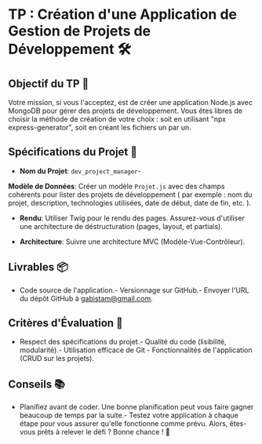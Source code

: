 # TP : Création d'une Application de Gestion de Projets de Développement 🛠️
## Objectif du TP 🎯
Votre mission, si vous l'acceptez, est de créer une application Node.js avec MongoDB pour gérer des projets de développement. 
Vous êtes libres de choisir la méthode de création de votre choix : soit en utilisant "npx express-generator", soit en créant les fichiers un par un.


## Spécifications du Projet 📝
- **Nom du Projet**: 
`dev_project_manager`- 

**Modèle de Données**: 
Créer un modèle `Projet.js` avec des champs cohérents pour lister des projets de développement ( par exemple : nom du projet, description, technologies utilisées, date de début, date de fin, etc. ).

- **Rendu**: Utiliser Twig pour le rendu des pages. 
Assurez-vous d'utiliser une architecture de déstructuration (pages, layout, et partials).

- **Architecture**: Suivre une architecture MVC (Modèle-Vue-Contrôleur).
 

## Livrables 📦
- Code source de l'application.- Versionnage sur GitHub.- Envoyer l'URL du dépôt GitHub à gabistam@gmail.com.


## Critères d'Évaluation 🌟
- Respect des spécifications du projet.- Qualité du code (lisibilité, modularité).- Utilisation efficace de Git - Fonctionnalités de l'application (CRUD sur les projets).


## Conseils 📚
- Planifiez avant de coder. Une bonne planification peut vous faire gagner beaucoup de temps par la suite.- Testez votre application à chaque étape pour vous assurer qu'elle fonctionne comme prévu.
Alors, êtes-vous prêts à relever le défi ? Bonne chance ! 🚀
